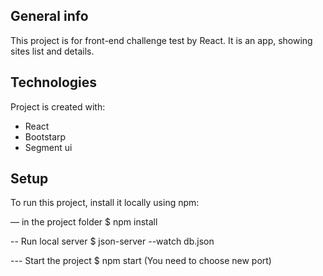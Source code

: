 ## General info
This project is for front-end challenge test by React.
It is an app, showing sites list and details.

## Technologies
Project is created with:
* React
* Bootstarp
* Segment ui

## Setup
To run this project, install it locally using npm:

— in the  project folder
$ npm install

-- Run local server
$ json-server --watch db.json

--- Start the project
$ npm start (You need to choose new port)
